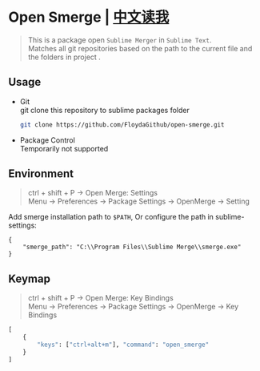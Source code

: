 # Open Smerge | [中文读我](./readme_zh.md)  

> This is a package open `Sublime Merger` in `Sublime Text`.  
> Matches all git repositories based on the path to the current file and the folders in project .  


## Usage  
- Git  
    git clone this repository to sublime packages folder  
    ```sh  
    git clone https://github.com/FloydaGithub/open-smerge.git
    ```

- Package Control  
    Temporarily not supported  


## Environment
> ctrl + shift + P -> Open Merge: Settings  
> Menu -> Preferences -> Package Settings -> OpenMerge -> Setting  

Add smerge installation path to `$PATH`, Or configure the path in sublime-settings:  
```
{
    "smerge_path": "C:\\Program Files\\Sublime Merge\\smerge.exe"
}
```


## Keymap  
> ctrl + shift + P -> Open Merge: Key Bindings  
> Menu -> Preferences -> Package Settings -> OpenMerge -> Key Bindings  

```py
[
    { 
        "keys": ["ctrl+alt+m"], "command": "open_smerge"
    }
]

```
